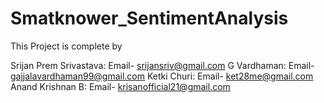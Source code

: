 # Smatknower_SentimentAnalysis

This Project is complete by

Srijan Prem Srivastava: Email- srijansriv@gmail.com
G Vardhaman: Email- gajjalavardhaman99@gmail.com
Ketki Churi: Email- ket28me@gmail.com
Anand Krishnan B: Email- krisanofficial21@gmail.com
